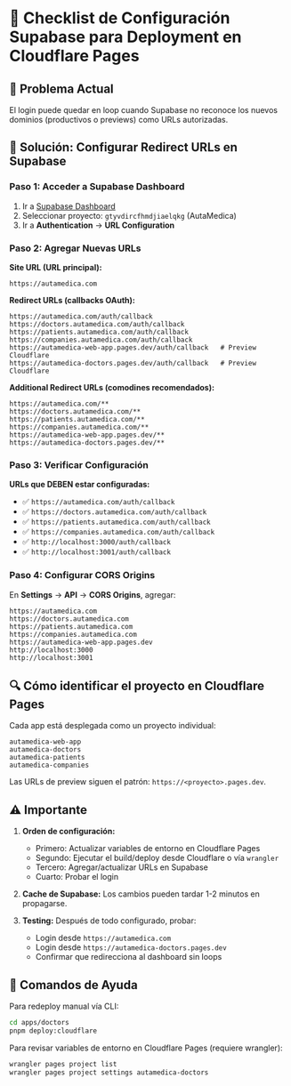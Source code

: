 # 🔧 Checklist de Configuración Supabase para Deployment en Cloudflare Pages

## 📍 **Problema Actual**
El login puede quedar en loop cuando Supabase no reconoce los nuevos dominios (productivos o previews) como URLs autorizadas.

## 🎯 **Solución: Configurar Redirect URLs en Supabase**

### **Paso 1: Acceder a Supabase Dashboard**
1. Ir a [Supabase Dashboard](https://supabase.com/dashboard)
2. Seleccionar proyecto: `gtyvdircfhmdjiaelqkg` (AutaMedica)
3. Ir a **Authentication** → **URL Configuration**

### **Paso 2: Agregar Nuevas URLs**

**Site URL (URL principal):**
```
https://autamedica.com
```

**Redirect URLs (callbacks OAuth):**
```
https://autamedica.com/auth/callback
https://doctors.autamedica.com/auth/callback
https://patients.autamedica.com/auth/callback
https://companies.autamedica.com/auth/callback
https://autamedica-web-app.pages.dev/auth/callback   # Preview Cloudflare
https://autamedica-doctors.pages.dev/auth/callback   # Preview Cloudflare
```

**Additional Redirect URLs (comodines recomendados):**
```
https://autamedica.com/**
https://doctors.autamedica.com/**
https://patients.autamedica.com/**
https://companies.autamedica.com/**
https://autamedica-web-app.pages.dev/**
https://autamedica-doctors.pages.dev/**
```

### **Paso 3: Verificar Configuración**

**URLs que DEBEN estar configuradas:**
- ✅ `https://autamedica.com/auth/callback`
- ✅ `https://doctors.autamedica.com/auth/callback`
- ✅ `https://patients.autamedica.com/auth/callback`
- ✅ `https://companies.autamedica.com/auth/callback`
- ✅ `http://localhost:3000/auth/callback`
- ✅ `http://localhost:3001/auth/callback`

### **Paso 4: Configurar CORS Origins**

En **Settings** → **API** → **CORS Origins**, agregar:
```
https://autamedica.com
https://doctors.autamedica.com
https://patients.autamedica.com
https://companies.autamedica.com
https://autamedica-web-app.pages.dev
http://localhost:3000
http://localhost:3001
```

## 🔍 **Cómo identificar el proyecto en Cloudflare Pages**

Cada app está desplegada como un proyecto individual:
```
autamedica-web-app
autamedica-doctors
autamedica-patients
autamedica-companies
```

Las URLs de preview siguen el patrón: `https://<proyecto>.pages.dev`.

## ⚠️ **Importante**

1. **Orden de configuración:**
   - Primero: Actualizar variables de entorno en Cloudflare Pages
   - Segundo: Ejecutar el build/deploy desde Cloudflare o vía `wrangler`
   - Tercero: Agregar/actualizar URLs en Supabase
   - Cuarto: Probar el login

2. **Cache de Supabase:** Los cambios pueden tardar 1-2 minutos en propagarse.

3. **Testing:** Después de todo configurado, probar:
   - Login desde `https://autamedica.com`
   - Login desde `https://autamedica-doctors.pages.dev`
   - Confirmar que redirecciona al dashboard sin loops

## 🚀 **Comandos de Ayuda**

Para redeploy manual vía CLI:
```bash
cd apps/doctors
pnpm deploy:cloudflare
```

Para revisar variables de entorno en Cloudflare Pages (requiere wrangler):
```bash
wrangler pages project list
wrangler pages project settings autamedica-doctors
```
